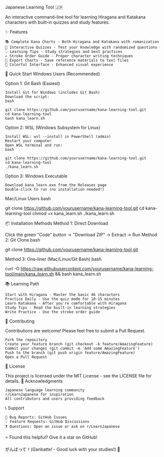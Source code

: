 Japanese Learning Tool 🇯🇵

An interactive command-line tool for learning Hiragana and Katakana characters with built-in quizzes and study features.

✨ Features

    📚 Complete Kana Charts - Both Hiragana and Katakana with romanization
    🎯 Interactive Quizzes - Test your knowledge with randomized questions
    💡 Learning Tips - Study strategies and best practices
    ✍️ Stroke Order Guide - Proper character writing techniques
    💾 Export Charts - Save reference materials to text files
    🌈 Colorful Interface - Enhanced visual experience

🚀 Quick Start
Windows Users (Recommended)

Option 1: Git Bash (Easiest)

    Install Git for Windows (includes Git Bash)
    Download the script:
    bash

    git clone https://github.com/yourusername/kana-learning-tool.git
    cd kana-learning-tool
    bash kana_learn.sh

Option 2: WSL (Windows Subsystem for Linux)

    Install WSL: wsl --install in PowerShell (admin)
    Restart your computer
    Open WSL terminal and run:
    bash

    git clone https://github.com/yourusername/kana-learning-tool.git
    cd kana-learning-tool
    ./kana_learn.sh

Option 3: Windows Executable

    Download kana_learn.exe from the Releases page
    Double-click to run (no installation needed!)

Mac/Linux Users
bash

git clone https://github.com/yourusername/kana-learning-tool.git
cd kana-learning-tool
chmod +x kana_learn.sh
./kana_learn.sh

📦 Installation Methods
Method 1: Direct Download

Click the green "Code" button → "Download ZIP" → Extract → Run
Method 2: Git Clone
bash

git clone https://github.com/yourusername/kana-learning-tool.git

Method 3: One-liner (Mac/Linux/Git Bash)
bash

curl -O https://raw.githubusercontent.com/yourusername/kana-learning-tool/main/kana_learn.sh && bash kana_learn.sh

📚 Learning Path

    Start with Hiragana - Master the basic 46 characters
    Practice Daily - Use the quiz mode for 10-15 minutes
    Learn Katakana - After you're comfortable with Hiragana
    Study Tips - Read the built-in learning strategies
    Write Practice - Use the stroke order guide

🤝 Contributing

Contributions are welcome! Please feel free to submit a Pull Request.

    Fork the repository
    Create your feature branch (git checkout -b feature/AmazingFeature)
    Commit your changes (git commit -m 'Add some AmazingFeature')
    Push to the branch (git push origin feature/AmazingFeature)
    Open a Pull Request

📝 License

This project is licensed under the MIT License - see the LICENSE file for details.
🙏 Acknowledgments

    Japanese language learning community
    r/LearnJapanese for inspiration
    All contributors and users providing feedback

📞 Support

    🐛 Bug Reports: GitHub Issues
    💡 Feature Requests: GitHub Discussions
    ❓ Questions: Open an issue or ask on r/LearnJapanese

⭐ Found this helpful? Give it a star on GitHub!

がんばって！(Ganbatte! - Good luck with your studies!) 🎌
